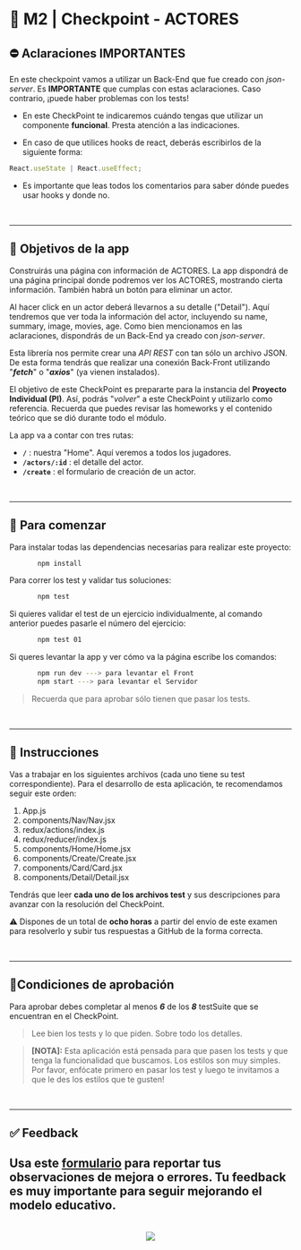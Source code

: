 # **💪 M2 | Checkpoint - ACTORES**

## **⛔️ Aclaraciones IMPORTANTES**

En este checkpoint vamos a utilizar un Back-End que fue creado con _json-server_. Es **IMPORTANTE** que cumplas con estas aclaraciones. Caso contrario, ¡puede haber problemas con los tests!

-  En este CheckPoint te indicaremos cuándo tengas que utilizar un componente **funcional**. Presta atención a las indicaciones.

-  En caso de que utilices hooks de react, deberás escribirlos de la siguiente forma:

```javascript
React.useState | React.useEffect;
```

-  Es importante que leas todos los comentarios para saber dónde puedes usar hooks y donde no.

</br>

---

## **📌 Objetivos de la app**

Construirás una página con información de ACTORES. La app dispondrá de una página principal donde podremos ver los ACTORES, mostrando cierta información. También habrá un botón para eliminar un actor.

Al hacer click en un actor deberá llevarnos a su detalle ("Detail"). Aquí tendremos que ver toda la información del actor, incluyendo su name, summary, image, movies, age. Como bien mencionamos en las aclaraciones, dispondrás de un Back-End ya creado con _json-server_.

Esta librería nos permite crear una _API REST_ con tan sólo un archivo JSON. De esta forma tendrás que realizar una conexión Back-Front utilizando "**_fetch_**" o "**_axios_**" (ya vienen instalados).

El objetivo de este CheckPoint es prepararte para la instancia del **Proyecto Individual (PI)**. Así, podrás "_volver_" a este CheckPoint y utilizarlo como referencia. Recuerda que puedes revisar las homeworks y el contenido teórico que se dió durante todo el módulo.

La app va a contar con tres rutas:

-  **`/`** : nuestra "Home". Aquí veremos a todos los jugadores.
-  **`/actors/:id`** : el detalle del actor.
-  **`/create`** : el formulario de creación de un actor.

</br>

---

## **🔎 Para comenzar**

Para instalar todas las dependencias necesarias para realizar este proyecto:

```bash
       npm install
```

Para correr los test y validar tus soluciones:

```bash
       npm test
```

Si quieres validar el test de un ejercicio individualmente, al comando anterior puedes pasarle el número del ejercicio:

```bash
       npm test 01
```

Si queres levantar la app y ver cómo va la página escribe los comandos:

```bash
       npm run dev ---> para levantar el Front
       npm start ---> para levantar el Servidor
```

> Recuerda que para aprobar sólo tienen que pasar los tests.

</br>

---

## **📖 Instrucciones**

Vas a trabajar en los siguientes archivos (cada uno tiene su test correspondiente). Para el desarrollo de esta aplicación, te recomendamos seguir este orden:

1. App.js
2. components/Nav/Nav.jsx
3. redux/actions/index.js
4. redux/reducer/index.js
5. components/Home/Home.jsx
6. components/Create/Create.jsx
7. components/Card/Card.jsx
8. components/Detail/Detail.jsx

Tendrás que leer **cada uno de los archivos test** y sus descripciones para avanzar con la resolución del CheckPoint.

⚠️ Dispones de un total de **ocho horas** a partir del envío de este examen para resolverlo y subir tus respuestas a GitHub de la forma correcta.

</br>

---

## **🤝Condiciones de aprobación**

Para aprobar debes completar al menos **_6_** de los **_8_** testSuite que se encuentran en el CheckPoint.

> Lee bien los tests y lo que piden. Sobre todo los detalles.

> **[NOTA]:** Esta aplicación está pensada para que pasen los tests y que tenga la funcionalidad que buscamos. Los estilos son muy simples. Por favor, enfócate primero en pasar los test y luego te invitamos a que le des los estilos que te gusten!

</br>

---

## **✅ Feedback**

## Usa este [**formulario**](https://docs.google.com/forms/d/e/1FAIpQLSe1MybH_Y-xcp1RP0jKPLndLdJYg8cwyHkSb9MwSrEjoxyzWg/viewform) para reportar tus observaciones de mejora o errores. Tu feedback es muy importante para seguir mejorando el modelo educativo.

</br>

<div align="center">

<img src="https://images.pexels.com/photos/2695679/pexels-photo-2695679.jpeg?auto=compress&cs=tinysrgb&w=1260&h=750&dpr=2"/>

</div>